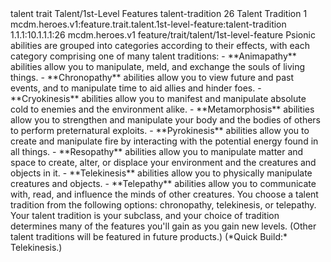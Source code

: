 <ability>
  <metadata>
    <class>talent</class>
    <feature_type>trait</feature_type>
    <file_dpath>Talent/1st-Level Features</file_dpath>
    <item_id>talent-tradition</item_id>
    <item_index>26</item_index>
    <item_name>Talent Tradition</item_name>
    <level>1</level>
    <scc>mcdm.heroes.v1:feature.trait.talent.1st-level-feature:talent-tradition</scc>
    <scdc>1.1.1:10.1.1.1:26</scdc>
    <source>mcdm.heroes.v1</source>
    <type>feature/trait/talent/1st-level-feature</type>
  </metadata>
  <effects>
    <effect type="mundane">Psionic abilities are grouped into categories according to their effects, with each category comprising one of many talent traditions:
- **Animapathy** abilities allow you to manipulate, meld, and exchange the souls of living things.
- **Chronopathy** abilities allow you to view future and past events, and to manipulate time to aid allies and hinder foes.
- **Cryokinesis** abilities allow you to manifest and manipulate absolute cold to enemies and the environment alike.
- **Metamorphosis** abilities allow you to strengthen and manipulate your body and the bodies of others to perform preternatural exploits.
- **Pyrokinesis** abilities allow you to create and manipulate fire by interacting with the potential energy found in all things.
- **Resopathy** abilities allow you to manipulate matter and space to create, alter, or displace your environment and the creatures and objects in it.
- **Telekinesis** abilities allow you to physically manipulate creatures and objects.
- **Telepathy** abilities allow you to communicate with, read, and influence the minds of other creatures.
You choose a talent tradition from the following options: chronopathy, telekinesis, or telepathy. Your talent tradition is your subclass, and your choice of tradition determines many of the features you&apos;ll gain as you gain new levels. (Other talent traditions will be featured in future products.) (*Quick Build:* Telekinesis.)</effect>
  </effects>
</ability>
